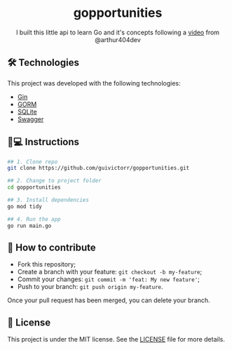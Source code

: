 <h1 align='center'>gopportunities</h1>
<p align='center'>I built this little api to learn Go and it's concepts following a <a href="https://www.youtube.com/watch?v=wyEYpX5U4Vg">video</a> from @arthur404dev</p>

## 🛠 Technologies

This project was developed with the following technologies:

- [Gin](https://github.com/gin-gonic/gin)
- [GORM](https://gorm.io/)
- [SQLite](https://www.sqlite.org/index.html)
- [Swagger](https://swagger.io/)

## 📱💻 Instructions

```bash
## 1. Clone repo
git clone https://github.com/guivictorr/gopportunities.git

## 2. Change to project folder
cd gopportunities

## 3. Install dependencies
go mod tidy

## 4. Run the app
go run main.go
```

## 🤔 How to contribute

- Fork this repository;
- Create a branch with your feature: `git checkout -b my-feature`;
- Commit your changes: `git commit -m 'feat: My new feature'`;
- Push to your branch: `git push origin my-feature`.

Once your pull request has been merged, you can delete your branch.

## 📝 License

This project is under the MIT license. See the [LICENSE](https://github.com/guivictorr/gopportunities/blob/main/LICENSE) file for more details.
